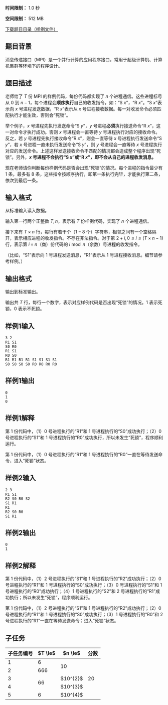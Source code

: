 


**时间限制：** 1.0 秒 


**空间限制：** 512 MB

[下载题目目录（样例文件）](examples/CSP201903-4.zip)




## 题目背景

消息传递接口（MPI）是一个并行计算的应用程序接口，常用于超级计算机、计算机集群等环境下的程序设计。

## 题目描述
老师给了 $T$ 份 MPI 的样例代码，每份代码都实现了 $n$ 个进程通信。这些进程标号从 $0$ 到 $n-1$，每个进程会**顺序执行**自己的收发指令，如：“S $x$”，“R $x$”。“S $x$”表示向 $x$ 号进程发送数据，“R $x$”表示从 $x$ 号进程接收数据。每一对收发命令必须匹配执行才能生效，否则会“死锁”。

举个例子，$x$ 号进程先执行发送命令“S $y$”，$y$ 号进程**必须**执行接送命令“R $x$”，这一对命令才执行成功。否则 $x$ 号进程会一直等待 $y$ 号进程执行对应的接收命令。反之，若 $y$ 号进程先执行接收命令“R $x$”，则会一直等待 $x$ 号进程执行发送命令“S $y$”，若 $x$ 号进程一直未执行发送命令“S $y$”，则 $y$ 号进程会一直等待 $x$ 号进程执行对应的发送命令。上述这样发送接收命令不匹配的情况都会造成整个程序出现“死锁”。另外，**$x$ 号进程不会执行“S $x$”或“R $x$”，即不会从自己的进程收发消息。**

现在老师请你判断每份样例代码是否会出现“死锁”的情况。每个进程的指令最少有 $1$ 条，最多有 $8$ 条，这些指令按顺序执行，即第一条执行完毕，才能执行第二条，依次到最后一条。

## 输入格式

从标准输入读入数据。

输入第一行两个正整数 $T, n$，表示有 $T$ 份样例代码，实现了 $n$ 个进程通信。

接下来有 $T \times n$ 行，每行有若干个（$1-8$ 个）字符串，相邻之间有一个空格隔开，表示相应进程的收发指令。不存在非法指令。对于第 $2+i, 0 \leq i \leq (T \times n - 1)$ 行，表示第 $i \div n$（商）份代码的 $i \bmod n$（余数）号进程的收发指令。 

（比如，“S1”表示向 $1$ 号进程发送消息，“R1”表示从 $1$ 号进程接收消息。细节请参考样例。）

## 输出格式

输出到标准输出。

输出共 $T$ 行，每行一个数字，表示对应样例代码是否出现“死锁”的情况。$1$ 表示死锁，$0$ 表示不死锁。








## 样例1输入

```plain
3 2
R1 S1
S0 R0
R1 S1
R0 S0
R1 R1 R1 R1 S1 S1 S1 S1
S0 S0 S0 S0 R0 R0 R0 R0
```



## 样例1输出

```plain
0
1
0
```



## 样例1解释
第 $1$ 份代码中，（$1$）$0$ 号进程执行的“R1”和 $1$ 号进程执行的“S0”成功执行；（$2$）$0$ 号进程执行的“S1”和 $1$ 号进程执行的“R0”成功执行，所以未发生“死锁”，程序顺利运行。

第 $1$ 份代码中，（$1$）$0$ 号进程执行的“R1”和 $1$ 号进程执行的“R0”一直在等待发送命令，进入“死锁”状态。








## 样例2输入

```plain
2 3
R1 S1
R2 S0 R0 S2
S1 R1
R1
R2 S0 R0
S1 R1
```



## 样例2输出

```plain
0
1
```


## 样例2解释
第 $1$ 份代码中，（$1$）$2$ 号进程执行的“S1”和 $1$ 号进程执行的“R2”成功执行；（$2$）$0$ 号进程执行的“R1”和 $1$ 号进程执行的“S0”成功执行；（$3$）$0$ 号进程执行的“S1”和 $1$ 号进程执行的“R0”成功执行；（$4$）$1$ 号进程执行的“S2”和 $2$ 号进程执行的“R1”成功执行；所以未发生“死锁”，程序顺利运行。

第 $1$ 份代码中，（$1$）$2$ 号进程执行的“S1”和 $1$ 号进程执行的“R2”成功执行；（$2$）$0$ 号进程执行的“R1”和 $1$ 号进程执行的“S0”成功执行；（$3$）$1$ 号进程执行的“R0”和 $2$ 号进程执行的“R1”一直在等待发送命令；进入“死锁”状态。

## 子任务
 
	


<table class="table table-bordered"><thead><tr><th rowspan="1">子任务编号</th><th rowspan="1">$T \le$</th><th rowspan="1">$n \le$</th><th rowspan="1">分数</th></tr></thead><tbody><tr><td rowspan="1">1</td><td rowspan="1">6</td><td rowspan="2">10</td><td rowspan="5">20</td></tr><tr><td rowspan="1">2</td><td rowspan="1">666</td></tr><tr><td rowspan="1">3</td><td rowspan="2">66</td><td rowspan="1">$10^{2}$</td></tr><tr><td rowspan="1">4</td><td rowspan="1">$10^{3}$</td></tr><tr><td rowspan="1">5</td><td rowspan="1">6</td><td rowspan="1">$10^{4}$</td></tr></tbody></table> 